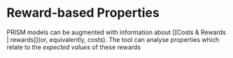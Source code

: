 # Reward-based Properties

PRISM models can be augmented with information about [[Costs & Rewards | rewards]](or, equivalently, costs). The tool can analyse properties which relate to the *expected values* of these rewards